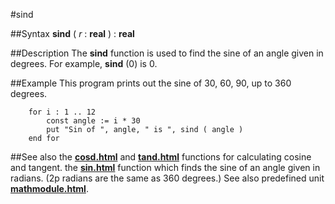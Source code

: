 
#sind

##Syntax
**sind** ( *r* : **real** ) : **real**



##Description
The **sind** function is used to find the sine of an angle given in degrees. For example, **sind** (0) is 0.



##Example
This program prints out the sine of 30, 60, 90, up to 360 degrees.


        for i : 1 .. 12
            const angle := i * 30
            put "Sin of ", angle, " is ", sind ( angle )
        end for
##See also
the **[cosd.html](cosd)** and **[tand.html](tand)** functions for calculating cosine and tangent.
the **[sin.html](sin)** function which finds the sine of an angle given in radians. (2p radians are the same as 360 degrees.)
See also predefined unit **[mathmodule.html](Math)**.


